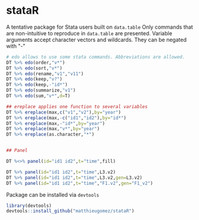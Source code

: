 stataR
======

A tentative package for Stata users built on `data.table`
Only commands that are non-intuitive to reproduce in `data.table` are presented.
Variable arguments accept character vectors and wildcards. They can be negated with "-"

````R
# edo allows to use some stata commands. Abbreviations are allowed.
DT %>% edo(order,"v*")
DT %>% edo(sort,"v*")
DT %>% edo(rename,"v1","v11")
DT %>% edo(keep,"v?")
DT %>% edo(keep,-"id*")
DT %>% edo(summarize,"v1")
DT %>% edo(sum,"v*",d=T)

## ereplace applies one function to several variables
DT %>% ereplace(max,c("v1","v2"),by="year")
DT %>% ereplace(max,-c("id1","id2"),by="id*")
DT %>% ereplace(max,-"id*",by="year")
DT %>% ereplace(max,"v*",by="year")
DT %>% ereplace(as.character,"*")


## Panel

DT %<>% panel(id="id1 id2",t="time",fill)

DT %>% panel(id="id1 id2",t="time",L3.v2)
DT %>% panel(id="id1 id2",t="time",L3.v2,gen=L3.v2)
DT %>% panel(id="id1 id2",t="time","F1.v2",gen="F1_v2")
````



Package can be installed via `devtools`

````R
library(devtools)
devtools::install_github("matthieugomez/stataR")
````
